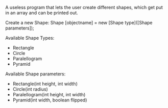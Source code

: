 A useless program that lets the user create different shapes, which get put in an array and can be printed out.

Create a new Shape: 
Shape [objectname] = new [Shape type]([Shape parameters]);

Available Shape Types:
 - Rectangle
 - Circle
 - Paralellogram
 - Pyramid

Available Shape parameters:
 - Rectangle(int height, int width)
 - Circle(int radius)
 - Paralellogram(int height, int width)
 - Pyramid(int width, boolean flipped)

